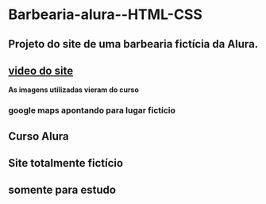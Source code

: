 # Barbearia-alura--HTML-CSS
## Projeto do site de uma barbearia fictícia da Alura.

## [video do site](https://www.youtube.com/watch?v=W18jsNa8KmA&t=29s)
**As imagens utilizadas vieram do curso**
### google maps apontando para lugar fictício

## Curso Alura

## **Site totalmente fictício** 
## **somente para estudo**